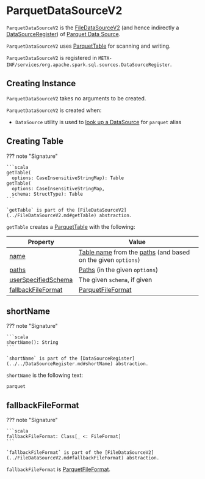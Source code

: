 # ParquetDataSourceV2

`ParquetDataSourceV2` is the [FileDataSourceV2](../FileDataSourceV2.md) (and hence indirectly a [DataSourceRegister](../../DataSourceRegister.md)) of [Parquet Data Source](index.md).

`ParquetDataSourceV2` uses [ParquetTable](ParquetTable.md) for scanning and writing.

`ParquetDataSourceV2` is registered in `META-INF/services/org.apache.spark.sql.sources.DataSourceRegister`.

## Creating Instance

`ParquetDataSourceV2` takes no arguments to be created.

`ParquetDataSourceV2` is created when:

* `DataSource` utility is used to [look up a DataSource](../../DataSource.md#lookupDataSource) for `parquet` alias

## <span id="getTable"> Creating Table

??? note "Signature"

    ```scala
    getTable(
      options: CaseInsensitiveStringMap): Table
    getTable(
      options: CaseInsensitiveStringMap,
      schema: StructType): Table
    ```

    `getTable` is part of the [FileDataSourceV2](../FileDataSourceV2.md#getTable) abstraction.

`getTable` creates a [ParquetTable](ParquetTable.md) with the following:

Property | Value
---------|------
[name](ParquetTable.md#name) | [Table name](../FileDataSourceV2.md#getTableName) from the [paths](#getPaths) (and based on the given `options`)
[paths](ParquetTable.md#paths) | [Paths](../FileDataSourceV2.md#getPaths) (in the given `options`)
[userSpecifiedSchema](ParquetTable.md#userSpecifiedSchema) | The given `schema`, if given
[fallbackFileFormat](ParquetTable.md#fallbackFileFormat) | [ParquetFileFormat](#fallbackFileFormat)

## <span id="shortName"> shortName

??? note "Signature"

    ```scala
    shortName(): String
    ```

    `shortName` is part of the [DataSourceRegister](../../DataSourceRegister.md#shortName) abstraction.

`shortName` is the following text:

```text
parquet
```

## <span id="fallbackFileFormat"> fallbackFileFormat

??? note "Signature"

    ```scala
    fallbackFileFormat: Class[_ <: FileFormat]
    ```

    `fallbackFileFormat` is part of the [FileDataSourceV2](../FileDataSourceV2.md#fallbackFileFormat) abstraction.

`fallbackFileFormat` is [ParquetFileFormat](ParquetFileFormat.md).

